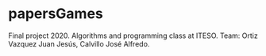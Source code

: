 # papersGames
Final project 2020. Algorithms and programming class at ITESO.
Team: Ortiz Vazquez Juan Jesús, Calvillo José Alfredo.
